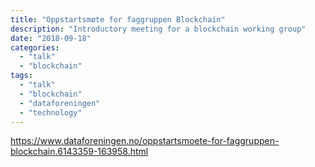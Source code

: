 ```yaml
---
title: "Oppstartsmøte for faggruppen Blockchain"
description: "Introductory meeting for a blockchain working group"
date: "2018-09-18"
categories:
  - "talk"
  - "blockchain"
tags:
  - "talk"
  - "blockchain"
  - "dataforeningen"
  - "technology"
---
```


https://www.dataforeningen.no/oppstartsmoete-for-faggruppen-blockchain.6143359-163958.html
